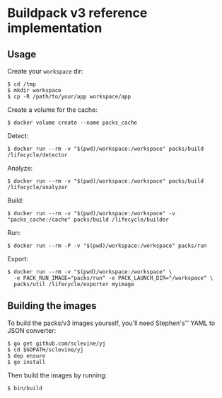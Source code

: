 # Buildpack v3 reference implementation

## Usage

Create your `workspace` dir:

```sh-session
$ cd /tmp
$ mkdir workspace
$ cp -R /path/to/your/app workspace/app
```

Create a volume for the cache:

```
$ docker volume create --name packs_cache
```

Detect:

```
$ docker run --rm -v "$(pwd)/workspace:/workspace" packs/build /lifecycle/detector
```

Analyze:

```
$ docker run --rm -v "$(pwd)/workspace:/workspace" packs/build /lifecycle/analyzer
```

Build:

```
$ docker run --rm -v "$(pwd)/workspace:/workspace" -v "packs_cache:/cache" packs/build /lifecycle/builder
```

Run:

```
$ docker run --rm -P -v "$(pwd)/workspace:/workspace" packs/run
```

Export:

```
$ docker run --rm -v "$(pwd)/workspace:/workspace" \
  -e PACK_RUN_IMAGE="packs/run" -e PACK_LAUNCH_DIR="/workspace" \
  packs/util /lifecycle/exporter myimage
```

## Building the images

To build the packs/v3 images yourself, you'll need Stephen's™️ YAML to JSON converter:

```
$ go get github.com/sclevine/yj
$ cd $GOPATH/sclevine/yj
$ dep ensure
$ go install
```

Then build the images by running:

```
$ bin/build
```